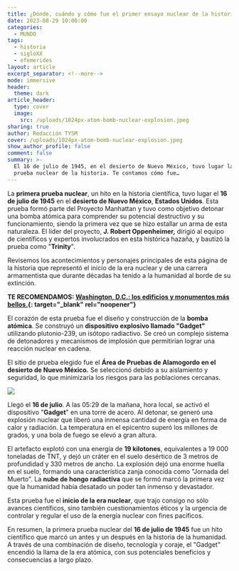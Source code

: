 ```yaml
---
title: ¿Dónde, cuándo y cómo fue el primer ensayo nuclear de la historia?
date: 2023-08-29 10:00:00
categories:
  - MUNDO
tags:
  - historia
  - sigloXX
  - efemerides
layout: article
excerpt_separator: <!--more-->
mode: immersive
header:
  theme: dark
article_header:
  type: cover
  image:
    src: /uploads/1024px-atom-bomb-nuclear-explosion.jpeg
sharing: true
author: Redacción TYSM
cover: /uploads/1024px-atom-bomb-nuclear-explosion.jpeg
show_author_profile: false
comment: false
summary: >-
  El 16 de julio de 1945, en el desierto de Nuevo México, tuvo lugar la primera
  prueba nuclear de la historia. Te contamos cómo fue…
---
```

La **primera prueba nuclear**, un hito en la historia científica, tuvo lugar el **16 de julio de 1945** en el **desierto de Nuevo México**, **Estados Unidos**. Esta prueba formó parte del Proyecto Manhattan y tuvo como objetivo detonar una bomba atómica para comprender su potencial destructivo y su funcionamiento, siendo la primera vez que se hizo estallar un arma de esta naturaleza. El líder del proyecto, **J. Robert Oppenheimer,** dirigió al equipo de científicos y expertos involucrados en esta histórica hazaña, y bautizó la prueba como "**Trinity**".

Revisemos los acontecimientos y personajes principales de esta página de la historia que representó el inicio de la era nuclear y de una carrera armamentista que durante décadas ha tenido a la humanidad al borde de su extinción.

**TE RECOMENDAMOS:&nbsp;[Washington, D.C.: los edificios y monumentos más bellos.](https://blog.tonoysumariachi.com/mundo/2022/10/14/washington-d.c.los-edificios-y-monumentos-mas-bellos.html){: target="_blank" rel="noopener"}**

El corazón de esta prueba fue el diseño y construcción de la **bomba atómica**. Se construyó un **dispositivo explosivo llamado "Gadget"** utilizando plutonio-239, un isótopo radiactivo. Se creó un complejo sistema de detonadores y mecanismos de implosión que permitirían lograr una reacción nuclear en cadena.

El sitio de prueba elegido fue el **Área de Pruebas de Alamogordo en el desierto de Nuevo México.** Se seleccionó debido a su aislamiento y seguridad, lo que minimizaría los riesgos para las poblaciones cercanas.

![](https://upload.wikimedia.org/wikipedia/commons/8/8d/Trinity_shot_color.jpg)

Llegó el **16 de julio**. A las 05:29 de la mañana, hora local, se activó el dispositivo "**Gadget**" en una torre de acero. Al detonar, se generó una explosión nuclear que liberó una inmensa cantidad de energía en forma de calor y radiación. La temperatura en el epicentro superó los millones de grados, y una bola de fuego se elevó a gran altura.

El artefacto explotó con una energía de **19 kilotones**, equivalentes a 19 000 toneladas de TNT, y dejó un cráter en el suelo desértico de 3 metros de profundidad y 330 metros de ancho. La explosión dejó una enorme huella en el suelo, formando una característica zanja conocida como "Jornada del Muerto". La **nube de hongo radiactiva** que se formó marcó la primera vez que la humanidad había desatado un poder tan inmenso y devastador.

Esta prueba fue el **inicio de la era nuclear**, que trajo consigo no sólo avances científicos, sino también cuestionamientos éticos y la urgencia de controlar y regular el uso de la energía nuclear con fines pacíficos.

En resumen, la primera prueba nuclear del **16 de julio de 1945** fue un hito científico que marcó un antes y un después en la historia de la humanidad. A través de una combinación de diseño, tecnología y coraje, el "Gadget" encendió la llama de la era atómica, con sus potenciales beneficios y consecuencias a largo plazo.